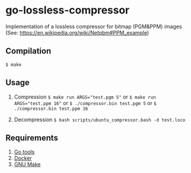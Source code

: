 # go-lossless-compressor
Implementation of a lossless compressor for bitmap (PGM&amp;PPM) images (See: https://en.wikipedia.org/wiki/Netpbm#PPM_example)

## Compilation

```$ make```

## Usage
1. Compression
```$ make run ARGS="test.pgm 5"```
or
```$ make run ARGS="test.ppm 16"```
or
```$ ./compressor.bin test.pgm 5```
or
```$ ./compressor.bin test.ppm 16```

2. Decompression
```$ bash scripts/ubuntu_compressor.bash -d test.loco```

## Requirements
1. [Go tools](https://golang.org/dl/)
2. [Docker](https://docs.docker.com/get-docker/)
3. [GNU Make](https://www.gnu.org/software/make/)
